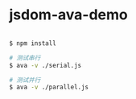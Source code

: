 # jsdom-ava-demo

```bash

$ npm install

# 测试串行
$ ava -v ./serial.js

# 测试并行
$ ava -v ./parallel.js

```
